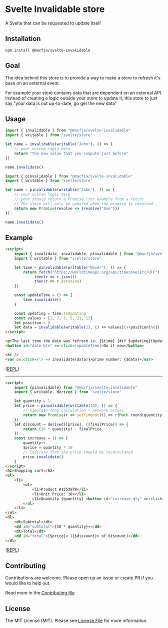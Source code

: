 # Svelte Invalidable store

A Svelte that can be requested to update itself

## Installation

```
npm install @macfja/svelte-invalidable
```

## Goal

The idea behind this store is to provide a way to make a store to refresh it's base on an external event.

For example your store contains data that are dependent on an external API. Instead of creating a logic outside your store to update it, this store to just say "your data is not up-to-date, go get the new data"

## Usage

```javascript
import { invalidable } from "@macfja/svelte-invalidable"
import { writable } from "svelte/store"

let name = invalidable(writable("John"), () => {
    // your custom logic here
    return "the new value that you compute just before"
})

name.invalidate()
```

```javascript
import { pinvalidable } from "@macfja/svelte-invalidable"
import { writable } from "svelte/store"

let name = pinvalidable(writable("John"), () => {
    // your custom logic here
    // your should return a Promise (for example from a fetch)
    // The store will only be updated when the promise is revolved
    return new Promise(resolve => {resolve("Doe")})
})

name.invalidate()
```

## Example

```html
<script>
    import { invalidate, invalidable, pinvalidable } from "@macfja/svelte-invalidable"
    import { writable } from "svelte/store"

    let time = pinvalidable(writable("Never"), () => {
        return fetch("https://worldtimeapi.org/api/timezone/Etc/UTC")
            .then(r => r.json())
            .then(r => r.datetime)
    })

    const updateTime = () => {
        time.invalidate()
    }

    const updating = time.isUpdating
    const values = [2, 7, 3, 5, 11, 13]
    let position = 0
    let data = invalidable(writable(2), () => values[(++position)%6])
</script>

<p>The last time the date was refresh is: {$time} {#if $updating}(Updating...){/if}</p>
<button id="date-btn" on:click={updateTime}>Do it now</button>

<hr />
<var on:click={() => invalidate(data)}>prime number: {$data}</var>
```
([REPL](https://svelte.dev/repl/c2c2ad1e14d747fabf68b5a2e85bbf6a?version=3.43.0))

----

```html
<script>
    import {pinvalidable} from "@macfja/svelte-invalidable"
    import { writable, derived } from "svelte/store"

    let quantity = 1
    let price = pinvalidable(writable(10), () => {
        // Simulate long calculation + network access
        return new Promise(r => setTimeout(() => r(Math.round(quantity * 10 * 0.8)), 1000))
    })
    let discount = derived([price], ([finalPrice]) => {
        return (10 * quantity) - finalPrice
    })
    const increase = () => {
        quantity++
        $price = quantity * 10
        // Indicate that the price should be recalculated
        price.invalidate()
    }
</script>
<h2>Shopping cart</h2>
<ul>
    <li>
        <ul>
            <li>Product #1553879</li>
            <li>Unit Price: 10¤</li>
            <li>Quantity {quantity} <button id="increase-qty" on:click={increase}>+</button></li>
        </ul>
    </li>
</ul>
<dl>
    <dt>Subtotal</dt>
    <dd id="subtotal">{10 * quantity}¤</dd>
    <dt>Total</dt>
    <dd id="total">{$price}¤ ({$discount}¤ of discount)</dd>
</dl>
```
([REPL](https://svelte.dev/repl/05179797adcf4de5a2c1a78de61bbca3?version=3))

## Contributing

Contributions are welcome. Please open up an issue or create PR if you would like to help out.

Read more in the [Contributing file](CONTRIBUTING.md)

## License

The MIT License (MIT). Please see [License File](LICENSE.md) for more information.